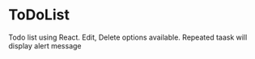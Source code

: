 # ToDoList
 Todo list using React. Edit, Delete options available. Repeated taask will display alert message

